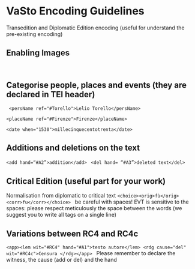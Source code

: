 # VaSto Encoding Guidelines

Transedition and Diplomatic Edition encoding (useful for understand the pre-existing encoding)

## Enabling Images 

``` ```

## Categorise people, places and events (they are declared in TEI header)
```  <persName ref="#Torello">Lelio Torello</persName> ```

```<placeName ref="#Firenze">Firenze</placeName> ```

```<date when="1530">millecinquecentotrenta</date> ```

## Additions and deletions on the text
```<add hand=“#A2”>addition</add> ```
```<del hand= “#A3”>deleted text</del> ```

## Critical Edition (useful part for your work)
Normalisation from diplomatic to critical text
```<choice><orig>fù</orig><corr>fu</corr></choice> ```
be careful with spaces! EVT is sensitive to the spaces: please respect meticulously
 the space between the words (we suggest you to write all tags on a single line) 

## Variations between RC4 and RC4c
```<app><lem wit="#RC4" hand="#A1">testo autore</lem> <rdg cause="del" wit="#RC4c">Censura </rdg></app> ```
Please remember to declare the witness, the cause (add or del) and the hand
